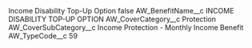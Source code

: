<?xml version="1.0" encoding="UTF-8"?>
<CustomMetadata xmlns="http://soap.sforce.com/2006/04/metadata" xmlns:xsi="http://www.w3.org/2001/XMLSchema-instance" xmlns:xsd="http://www.w3.org/2001/XMLSchema">
    <label>Income Disability Top-Up Option</label>
    <protected>false</protected>
    <values>
        <field>AW_BenefitName__c</field>
        <value xsi:type="xsd:string">INCOME DISABILITY TOP-UP OPTION</value>
    </values>
    <values>
        <field>AW_CoverCategory__c</field>
        <value xsi:type="xsd:string">Protection</value>
    </values>
    <values>
        <field>AW_CoverSubCategory__c</field>
        <value xsi:type="xsd:string">Income Protection - Monthly Income Benefit</value>
    </values>
    <values>
        <field>AW_TypeCode__c</field>
        <value xsi:type="xsd:string">59</value>
    </values>
</CustomMetadata>

